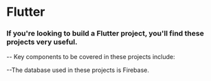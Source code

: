 # Flutter


### If you're looking to build a Flutter project, you'll find these projects very useful.

-- Key components to be covered in these projects include:

--The database used in these projects is Firebase.
